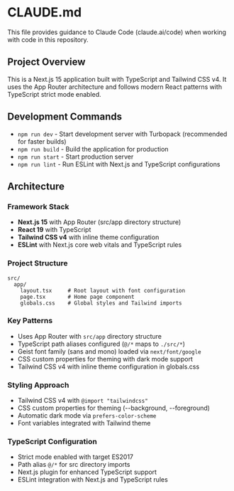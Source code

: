 # CLAUDE.md

This file provides guidance to Claude Code (claude.ai/code) when working with code in this repository.

## Project Overview

This is a Next.js 15 application built with TypeScript and Tailwind CSS v4. It uses the App Router architecture and follows modern React patterns with TypeScript strict mode enabled.

## Development Commands

- `npm run dev` - Start development server with Turbopack (recommended for faster builds)
- `npm run build` - Build the application for production
- `npm run start` - Start production server
- `npm run lint` - Run ESLint with Next.js and TypeScript configurations

## Architecture

### Framework Stack
- **Next.js 15** with App Router (src/app directory structure)
- **React 19** with TypeScript
- **Tailwind CSS v4** with inline theme configuration
- **ESLint** with Next.js core web vitals and TypeScript rules

### Project Structure
```
src/
  app/
    layout.tsx     # Root layout with font configuration
    page.tsx       # Home page component
    globals.css    # Global styles and Tailwind imports
```

### Key Patterns
- Uses App Router with `src/app` directory structure
- TypeScript path aliases configured (`@/*` maps to `./src/*`)
- Geist font family (sans and mono) loaded via `next/font/google`
- CSS custom properties for theming with dark mode support
- Tailwind CSS v4 with inline theme configuration in globals.css

### Styling Approach
- Tailwind CSS v4 with `@import "tailwindcss"`
- CSS custom properties for theming (--background, --foreground)
- Automatic dark mode via `prefers-color-scheme`
- Font variables integrated with Tailwind theme

### TypeScript Configuration
- Strict mode enabled with target ES2017
- Path alias `@/*` for src directory imports
- Next.js plugin for enhanced TypeScript support
- ESLint integration with Next.js and TypeScript rules